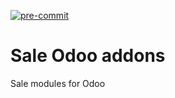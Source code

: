 [![pre-commit](https://github.com/avanzosc/sale-addons/actions/workflows/pre-commit.yml/badge.svg)](https://github.com/avanzosc/sale-addons/actions/workflows/pre-commit.yml)

Sale Odoo addons
================

Sale modules for Odoo
